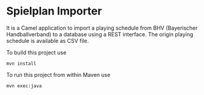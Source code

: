 Spielplan Importer
==========================

It is a Camel application to import a playing schedule from BHV (Bayerischer Handballverband) to a database using a REST interface. The origin playing schedule is available as CSV file.

To build this project use

    mvn install

To run this project from within Maven use

    mvn exec:java

